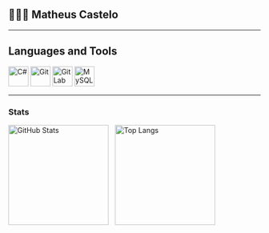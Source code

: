 ## 👩🏻‍💻 Matheus Castelo

---

## Languages and Tools

<p align="left">
  <img src="https://cdn.jsdelivr.net/gh/devicons/devicon@latest/icons/csharp/csharp-original.svg" alt="C#" width="40" height="40" />
  <img src="https://cdn.jsdelivr.net/gh/devicons/devicon@latest/icons/git/git-original-wordmark.svg" alt="Git" width="40" height="40" />
  <img src="https://cdn.jsdelivr.net/gh/devicons/devicon@latest/icons/gitlab/gitlab-original.svg" alt="GitLab" width="40" height="40" />
  <img src="https://cdn.jsdelivr.net/gh/devicons/devicon@latest/icons/mysql/mysql-original-wordmark.svg" alt="MySQL" width="40" height="40" />
</p>

---

### Stats

<p>
  <img 
    align="left" 
    alt="GitHub Stats" 
    height="200" 
    style="padding-right: 10px;" 
    src="https://github-readme-stats.vercel.app/api?username=matheus-castelo&show_icons=true&theme=tokyonight&include_all_commits=true&locale=en-US" 
  />

  <img 
    align="left" 
    alt="Top Langs" 
    height="200" 
    src="https://github-readme-stats.vercel.app/api/top-langs/?username=matheus-castelo&theme=tokyonight&layout=compact&custom_title=Technologies&langs_count=9" 
  />
</p>
